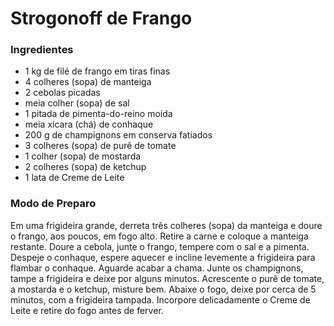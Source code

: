 # Strogonoff de Frango

### Ingredientes
 - 1 kg de filé de frango em tiras finas
 - 4 colheres (sopa) de manteiga
 - 2 cebolas picadas
 - meia colher (sopa) de sal
 - 1 pitada de pimenta-do-reino moída
 - meia xícara (chá) de conhaque
 - 200 g de champignons em conserva fatiados
 - 3 colheres (sopa) de purê de tomate
 - 1 colher (sopa) de mostarda
 - 2 colheres (sopa) de ketchup
 - 1 lata de Creme de Leite
 
### Modo de Preparo
 Em uma frigideira grande, derreta três colheres (sopa) da manteiga e doure o frango, aos poucos, em fogo alto. Retire a carne e coloque a manteiga restante. Doure a cebola, junte o frango, tempere com o sal e a pimenta. Despeje o conhaque, espere aquecer e incline levemente a frigideira para flambar o conhaque. Aguarde acabar a chama.
 Junte os champignons, tampe a frigideira e deixe por alguns minutos. 
 Acrescente o purê de tomate, a mostarda e o ketchup, misture bem. Abaixe o fogo, deixe por cerca de 5 minutos, com a frigideira tampada. Incorpore delicadamente o Creme de Leite e retire do fogo antes de ferver.
